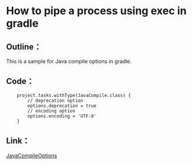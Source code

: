 # How to pipe a process using exec in gradle

## Outline：  
This is a sample for Java compile options in gradle.

## Code：  
```
	project.tasks.withType(JavaCompile.class) {
		// deprecation option
		options.deprecation = true
		// encoding option
		options.encoding = 'UTF-8'
	}
```

## Link：  
[JavaCompileOptions](https://stackoverflow.com/questions/18689365/how-to-add-xlintunchecked-to-my-android-gradle-based-project)  


